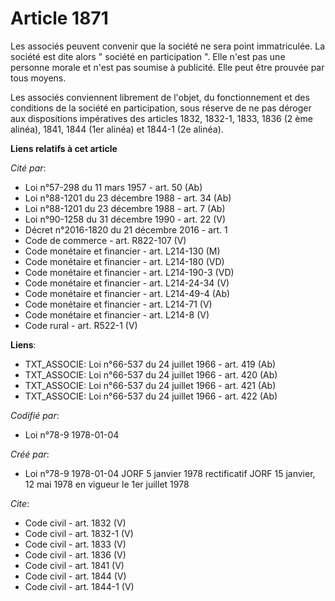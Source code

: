 # Article 1871

Les associés peuvent convenir que la société ne sera point immatriculée. La société est dite alors " société en participation
". Elle n'est pas une personne morale et n'est pas soumise à publicité. Elle peut être prouvée par tous moyens. 

Les associés conviennent librement de l'objet, du fonctionnement et des conditions de la société en participation, sous
réserve de ne pas déroger aux dispositions impératives des articles 1832, 1832-1, 1833, 1836 (2 ème alinéa), 1841, 1844 (1er
alinéa) et 1844-1 (2e alinéa).

**Liens relatifs à cet article**

_Cité par_:

  - Loi n°57-298 du 11 mars 1957 - art. 50 (Ab)
  - Loi n°88-1201 du 23 décembre 1988 - art. 34 (Ab)
  - Loi n°88-1201 du 23 décembre 1988 - art. 7 (Ab)
  - Loi n°90-1258 du 31 décembre 1990 - art. 22 (V)
  - Décret n°2016-1820 du 21 décembre 2016 - art. 1
  - Code de commerce - art. R822-107 (V)
  - Code monétaire et financier - art. L214-130 (M)
  - Code monétaire et financier - art. L214-180 (VD)
  - Code monétaire et financier - art. L214-190-3 (VD)
  - Code monétaire et financier - art. L214-24-34 (V)
  - Code monétaire et financier - art. L214-49-4 (Ab)
  - Code monétaire et financier - art. L214-71 (V)
  - Code monétaire et financier - art. L214-8 (V)
  - Code rural - art. R522-1 (V)

**Liens**:

  - TXT_ASSOCIE: Loi n°66-537 du 24 juillet 1966 - art. 419 (Ab)
  - TXT_ASSOCIE: Loi n°66-537 du 24 juillet 1966 - art. 420 (Ab)
  - TXT_ASSOCIE: Loi n°66-537 du 24 juillet 1966 - art. 421 (Ab)
  - TXT_ASSOCIE: Loi n°66-537 du 24 juillet 1966 - art. 422 (Ab)

_Codifié par_:

  - Loi n°78-9 1978-01-04

_Créé par_:

  - Loi n°78-9 1978-01-04 JORF 5 janvier 1978 rectificatif JORF 15 janvier, 12 mai 1978 en vigueur le 1er juillet 1978

_Cite_:

  - Code civil - art. 1832 (V)
  - Code civil - art. 1832-1 (V)
  - Code civil - art. 1833 (V)
  - Code civil - art. 1836 (V)
  - Code civil - art. 1841 (V)
  - Code civil - art. 1844 (V)
  - Code civil - art. 1844-1 (V)
